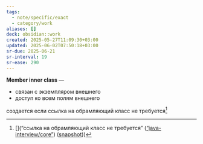 ```yaml
---
tags:
  - note/specific/exact
  - category/work
aliases: []
deck: obsidian::work
created: 2025-05-27T11:09:30+03:00
updated: 2025-06-02T07:50:18+03:00
sr-due: 2025-06-21
sr-interval: 19
sr-ease: 290
---
```


**Member inner class**
—
- связан с экземпляром внешнего
- доступ ко всем полям внешнего

создается если ссылка на обрамляющий класс не требуется[^1]

[^1]: [](“ссылка на обрамляющий класс не требуется” ([“java-interview/core”](zotero://select/library/items/T3X9ZD57)) ([snapshot](zotero://open-pdf/library/items/2GAN5TQF?sel=p%3Anth-child(147)&annotation=T7CSH8ZR)))
